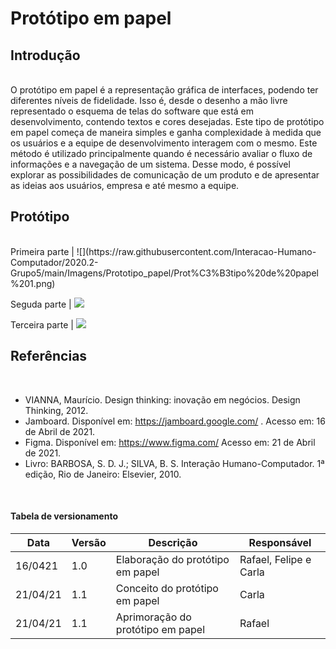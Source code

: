 # Protótipo em papel



## Introdução
 
<br>
 O protótipo em papel é a representação gráfica de interfaces, podendo ter diferentes níveis de fidelidade. Isso é, desde o desenho a mão livre representado o esquema de telas do software que está em desenvolvimento, contendo textos e cores desejadas. Este tipo de protótipo em papel começa de maneira simples e ganha complexidade à medida que os usuários e a equipe de desenvolvimento interagem com o mesmo. 
Este método é utilizado principalmente quando é necessário avaliar o fluxo de informações e a navegação de um sistema. Desse modo, é possível explorar as possibilidades de comunicação de um produto e de apresentar as ideias aos usuários, empresa e até mesmo a equipe.
<br> 

## Protótipo

<br>
Primeira parte | ![](https://raw.githubusercontent.com/Interacao-Humano-Computador/2020.2-Grupo5/main/Imagens/Prototipo_papel/Prot%C3%B3tipo%20de%20papel%201.png)


Seguda parte | ![](https://raw.githubusercontent.com/Interacao-Humano-Computador/2020.2-Grupo5/main/Imagens/Prototipo_papel/Prot%C3%B3tipo%20de%20papel%202.png)


Terceira parte | ![](https://raw.githubusercontent.com/Interacao-Humano-Computador/2020.2-Grupo5/main/Imagens/Prototipo_papel/Prot%C3%B3tipo%20de%20papel%203.png)
<br>


## Referências

<br>

* VIANNA, Maurício. Design thinking: inovação em negócios. Design Thinking, 2012.
* Jamboard. Disponível em: <https://jamboard.google.com/> . Acesso em: 16 de Abril de 2021.
* Figma. Disponível em: <https://www.figma.com/> Acesso em: 21 de Abril de 2021.
* Livro: BARBOSA, S. D. J.; SILVA, B. S. Interação Humano-Computador. 1ª edição, Rio de Janeiro: Elsevier, 2010.
<br>

#### Tabela de versionamento

Data      |Versão        | Descrição                        | Responsável
----------|-------       |----------------------            |-----------
16/0421   |   1.0        | Elaboração do protótipo em papel | Rafael, Felipe e Carla
21/04/21  |   1.1        | Conceito do protótipo em papel   | Carla
21/04/21  |   1.1        | Aprimoração do protótipo em papel| Rafael
